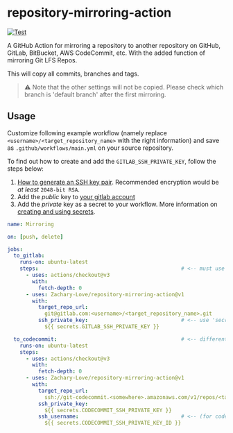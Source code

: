 # repository-mirroring-action

[![Test](https://github.com/pixta-dev/repository-mirroring-action/actions/workflows/test.yml/badge.svg)](https://github.com/pixta-dev/repository-mirroring-action/actions/workflows/test.yml)

A GitHub Action for mirroring a repository to another repository on GitHub, GitLab, BitBucket, AWS CodeCommit, etc. With the added function of mirroring Git LFS Repos.

This will copy all commits, branches and tags.

>⚠️ Note that the other settings will not be copied. Please check which branch is 'default branch' after the first mirroring.

## Usage

Customize following example workflow (namely replace `<username>/<target_repository_name>` with the right information) and save as `.github/workflows/main.yml` on your source repository.

To find out how to create and add the `GITLAB_SSH_PRIVATE_KEY`, follow the steps below:
1. [How to generate an SSH key pair](https://docs.gitlab.com/ee/ssh/#generate-an-ssh-key-pair). Recommended encryption would be _at least_ `2048-bit RSA`.
2. Add the _public_ key to [your gitlab account](https://gitlab.com/-/profile/keys)
3. Add the _private_ key as a secret to your workflow. More information on [creating and using secrets](https://help.github.com/en/actions/automating-your-workflow-with-github-actions/creating-and-using-encrypted-secrets).


```yaml
name: Mirroring

on: [push, delete]

jobs:
  to_gitlab:
    runs-on: ubuntu-latest
    steps:                                              # <-- must use actions/checkout before mirroring!
      - uses: actions/checkout@v3
        with:
          fetch-depth: 0
      - uses: Zachary-Love/repository-mirroring-action@v1
        with:
          target_repo_url:
            git@gitlab.com:<username>/<target_repository_name>.git
          ssh_private_key:                              # <-- use 'secrets' to pass credential information.
            ${{ secrets.GITLAB_SSH_PRIVATE_KEY }}

  to_codecommit:                                        # <-- different jobs are executed in parallel.
    runs-on: ubuntu-latest
    steps:
      - uses: actions/checkout@v3
        with:
          fetch-depth: 0
      - uses: Zachary-Love/repository-mirroring-action@v1
        with:
          target_repo_url:
            ssh://git-codecommit.<somewhere>.amazonaws.com/v1/repos/<target_repository_name>
          ssh_private_key:
            ${{ secrets.CODECOMMIT_SSH_PRIVATE_KEY }}
          ssh_username:                                 # <-- (for codecommit) you need to specify ssh-key-id as ssh username.
            ${{ secrets.CODECOMMIT_SSH_PRIVATE_KEY_ID }}
```
